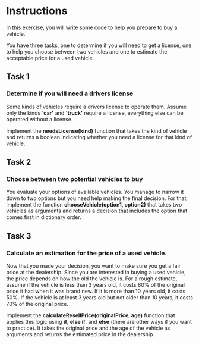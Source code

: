 # Instructions

In this exercise, you will write some code to help you prepare to buy a vehicle.

You have three tasks, one to determine if you will need to get a license, one to help you choose between two vehicles and one to estimate the acceptable price for a used vehicle.

## Task 1

### Determine if you will need a drivers license

Some kinds of vehicles require a drivers license to operate them. Assume only the kinds **'car'** and **'truck'** require a license, everything else can be operated without a license.

Implement the **needsLicense(kind)** function that takes the kind of vehicle and returns a boolean indicating whether you need a license for that kind of vehicle.

## Task 2

### Choose between two potential vehicles to buy

You evaluate your options of available vehicles. You manage to narrow it down to two options but you need help making the final decision. For that, implement the function **chooseVehicle(option1, option2)** that takes two vehicles as arguments and returns a decision that includes the option that comes first in dictionary order.

## Task 3

### Calculate an estimation for the price of a used vehicle.

Now that you made your decision, you want to make sure you get a fair price at the dealership. Since you are interested in buying a used vehicle, the price depends on how the old the vehicle is. For a rough estimate, assume if the vehicle is less than 3 years old, it costs 80% of the original price it had when it was brand new. If it is more than 10 years old, it costs 50%. If the vehicle is at least 3 years old but not older than 10 years, it costs 70% of the original price.

Implement the **calculateResellPrice(originalPrice, age)** function that applies this logic using **if**, **else if**, and **else** (there are other ways if you want to practice). It takes the original price and the age of the vehicle as arguments and returns the estimated price in the dealership.
